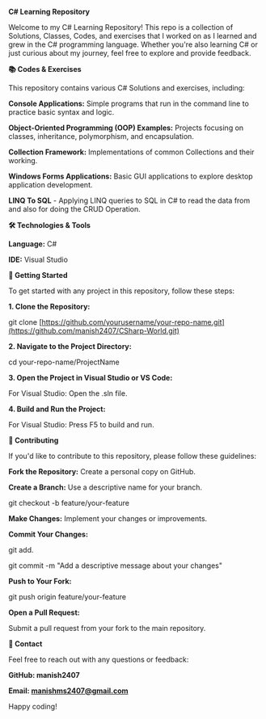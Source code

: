 **C# Learning Repository**

Welcome to my C# Learning Repository! This repo is a collection of Solutions, Classes, Codes, and exercises that I worked on as I learned and grew in the C# programming language. Whether you're also learning C# or just curious about my journey, feel free to explore and provide feedback.


**📚 Codes & Exercises**

This repository contains various C# Solutions and exercises, including:

**Console Applications:** Simple programs that run in the command line to practice basic syntax and logic.

**Object-Oriented Programming (OOP) Examples:** Projects focusing on classes, inheritance, polymorphism, and encapsulation.

**Collection Framework:** Implementations of common Collections and their working.

**Windows Forms Applications:** Basic GUI applications to explore desktop application development.

**LINQ To SQL** - Applying LINQ queries to SQL in C# to read the data from and also for doing the CRUD Operation.


**🛠️ Technologies & Tools**

**Language:** C#

**IDE:** Visual Studio


**🚀 Getting Started**

To get started with any project in this repository, follow these steps:

**1. Clone the Repository:**
   
git clone [https://github.com/yourusername/your-repo-name.git](https://github.com/manish2407/CSharp-World.git)

**2. Navigate to the Project Directory:**
   
cd your-repo-name/ProjectName

**3. Open the Project in Visual Studio or VS Code:**
   
For Visual Studio: Open the .sln file.

**4. Build and Run the Project:**
   
For Visual Studio: Press F5 to build and run.


**🤝 Contributing**

If you'd like to contribute to this repository, please follow these guidelines:

**Fork the Repository:** Create a personal copy on GitHub.

**Create a Branch:** Use a descriptive name for your branch.

git checkout -b feature/your-feature

**Make Changes:** Implement your changes or improvements.

**Commit Your Changes:**

git add.

git commit -m "Add a descriptive message about your changes"

**Push to Your Fork:**

git push origin feature/your-feature

**Open a Pull Request:**

Submit a pull request from your fork to the main repository.

**📝 Contact**

Feel free to reach out with any questions or feedback:

**GitHub: manish2407**

**Email: manishms2407@gmail.com**

Happy coding!
